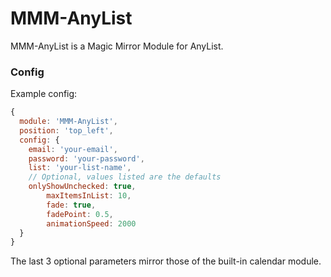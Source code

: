 # MMM-AnyList

MMM-AnyList is a Magic Mirror Module for AnyList.

### Config

Example config:

```javascript
{
  module: 'MMM-AnyList',
  position: 'top_left',
  config: {
    email: 'your-email',
    password: 'your-password',
    list: 'your-list-name',
    // Optional, values listed are the defaults
    onlyShowUnchecked: true,
		maxItemsInList: 10,
		fade: true,
		fadePoint: 0.5,
		animationSpeed: 2000
  }
}
```

The last 3 optional parameters mirror those of the built-in calendar module.
